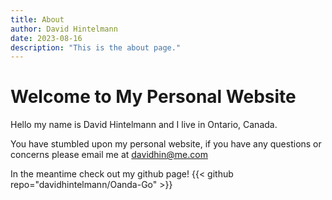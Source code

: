 ```yaml
---
title: About
author: David Hintelmann
date: 2023-08-16
description: "This is the about page."
---
```


# Welcome to My Personal Website

Hello my name is David Hintelmann and I live in Ontario, Canada.

You have stumbled upon my personal website, if you have any questions or concerns please email me at davidhin@me.com

In the meantime check out my github page!
{{< github repo="davidhintelmann/Oanda-Go" >}}